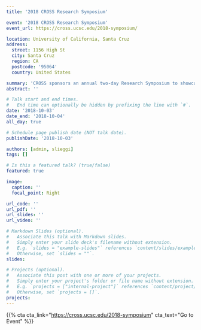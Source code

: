 ```yaml
---
title: '2018 CROSS Research Symposium'

event: '2018 CROSS Research Symposium'
event_url: https://cross.ucsc.edu/2018-symposium/

location: University of California, Santa Cruz
address:
  street: 1156 High St
  city: Santa Cruz
  region: CA
  postcode: '95064'
  country: United States

summary: 'CROSS sponsors an annual two-day Research Symposium to showcase open source projects with plenary overview sessions and domain-specific workshops with programs that mix CROSS student presentations and invited speakers.'
abstract: ''

# Talk start and end times.
#   End time can optionally be hidden by prefixing the line with `#`.
date: '2018-10-03'
date_end: '2018-10-04'
all_day: true

# Schedule page publish date (NOT talk date).
publishDate: '2018-10-03'

authors: [admin, slieggi]
tags: []

# Is this a featured talk? (true/false)
featured: true

image:
  caption: ''
  focal_point: Right

url_code: ''
url_pdf: ''
url_slides: ''
url_video: ''

# Markdown Slides (optional).
#   Associate this talk with Markdown slides.
#   Simply enter your slide deck's filename without extension.
#   E.g. `slides = "example-slides"` references `content/slides/example-slides.md`.
#   Otherwise, set `slides = ""`.
slides:

# Projects (optional).
#   Associate this post with one or more of your projects.
#   Simply enter your project's folder or file name without extension.
#   E.g. `projects = ["internal-project"]` references `content/project/deep-learning/index.md`.
#   Otherwise, set `projects = []`.
projects:
---
```


{{% cta cta_link="https://cross.ucsc.edu/2018-symposium" cta_text="Go to Event" %}}